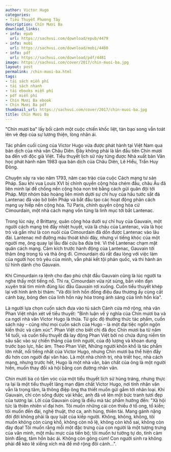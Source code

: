```yaml
---
author: Victor Hugo
categories:
- Tiểu Thuyết Phương Tây
description: Chín Mươi Ba
download_links:
- info: epub
  url: https://sachvui.com/download/epub/4479
- info: mobi
  url: https://sachvui.com/download/mobi/4480
- info: pdf
  url: https://sachvui.com/download/pdf/4481
image: https://sachvui.com/cover/2017/chin-muoi-ba.jpg
layout: post
permalink: /chin-muoi-ba.html
tags:
- tải sách miễn phí
- tải sách nhanh
- tải ebooks miễn phí
- pdf miễn phí
- Chín Mươi Ba ebook
- Chín Mươi Ba pdf
thumbnail_url: https://sachvui.com/cover/2017/chin-muoi-ba.jpg
title: Chín Mươi Ba
---
```


 <div class="item-desc text-justify"> <p>"Chín mươi ba" lấy bối cảnh một cuộc chiến khốc liệt, tàn bạo song vẫn toát lên vẻ đẹp của sự lương thiện, lòng nhân ái. <br><br>Tác phẩm cuối cùng của Victor Hugo vừa được phát hành tại Việt Nam qua bản dịch của nhà văn Châu Diên. Đây không phải là lần đầu tiên Chín mươi ba đến với độc giả Việt. Tiểu thuyết lịch sử này từng được Nhà xuất bản Văn học phát hành năm 1983 qua bản dịch của Châu Diên, Lê Hiểu, Trần Huy Đông.<br><br>Chuyện xảy ra vào năm 1793, năm cao trào của cuộc Cách mạng tư sản Pháp. Sau khi vua Louis XVI bị chính quyền cộng hòa chém đầu, châu Âu đã liên minh lại để chống nền cộng hòa non trẻ bằng cách gửi quân đội tới Pháp. Một nhóm bảo hoàng liên minh dưới sự chỉ huy của hầu tước sắt đá Lantenac đã vào bờ biển Pháp và bắt đầu tạo các hoạt động phản cách mạng uy hiếp nền cộng hòa. Từ Paris, chính quyền cộng hòa cử Cimourdain, một nhà cách mạng vốn từng là linh mục tới bắt Lantenac.<br><br>Trong lúc này, ở Brittany, quân cộng hòa dưới sự chỉ huy của Gauvain, một người cách mạng trẻ đầy nhiệt huyết, vừa là cháu của Lantenac, vừa là học trò và gần như là con nuôi của Cimourdain đã dồn được Lantenac vào lâu đài. Lantenac mở đường máu thoát khỏi đây, nhưng vì tiếng khóc của một người mẹ, ông quay lại lâu đài cứu ba đứa trẻ. Vì thế Lantenac chạm mặt quân cách mạng. Cảm kích trước hành động của Lantenac, Gauvain tới thăm ông trong tù và thả ông đi. Cimourdain dù rất đau lòng với việc làm của người học trò yêu của mình, vẫn phải kết tội phản quốc, và thi hành án tử hình dành cho Gauvain. <br><br>Khi Cimourdain ra lệnh cho đao phủ chặt đầu Gauvain cũng là lúc người ta nghe thấy một tiếng nổ. Thì ra, Cimourdain vừa rút súng, bắn viên đạn xuyên trái tim mình đúng lúc đầu Gauvain rơi xuống. Cuốn tiểu thuyết khép lại với hình ảnh bi thảm: "Và đôi linh hồn đồng điệu đau thương ấy cùng cất cánh bay, bóng đen của linh hồn này hòa trong ánh sáng của linh hồn kia". <br><br>Là người lựa chọn cuốn sách đưa vào tủ sách Cánh cửa mở rộng, nhà văn Phan Việt nhận xét về tiểu thuyết: "Bình luận về ý nghĩa của Chín mươi ba và ca ngợi nhà văn Victor Hugo là thừa. Từ góc độ thưởng thức tác phẩm, cuốn sách này - cũng như mọi cuốn sách của Hugo - là một đại tiệc ngồn ngộn kiến thức và cảm xúc". Phan Việt cho biết chị đã đọc Chín mươi ba từ năm 14 tuổi, và cuốn tiểu thuyết đã lay động Phan Việt bởi nó chứa đựng niềm tin sâu sắc vào sự chiến thắng của tình người, của độ lượng và khoan dung trước bạo lực, hắc ám. Theo Phan Việt, Những người khốn khổ là tác phẩm lớn nhất, nổi tiếng nhất của Victor Hugo, nhưng Chín mươi ba thể hiện đầy đủ hơn con người đại văn hào. Là một nhà chính trị, nhà triết học, nhà cách mạng, nhưng trước hết, Hugo là một nhà văn, bản chất của ông là một người hiền, muốn thay đổi xã hội bằng con đường nhân văn.<br><br>Chín mươi ba có tầm vóc của một tiểu thuyết lịch sử hùng tráng, nhưng thực ra lại là một tiểu thuyết lãng mạn đậm chất Victor Hugo, nơi tính nhân văn vẫn là trọng tâm, là thông điệp ông tha thiết muốn gửi gắm tới nhân loại. Khi Gauvain, chỉ còn sống được vài khắc, anh đã vẽ lên một bức tranh tươi đẹp của tương lai. Lời của Gauvain cũng là điều mà tác phẩm hướng đến: "Xã hội tức là thiên nhiên vĩ đại hơn. Tôi muốn những cái còn thiếu ở tổ ong, tổ kiến; tôi muốn đền đài, nghệ thuật, thơ ca, anh hùng, thiên tài. Mang gánh nặng đời đời không phải là quy luật của kiếp người. Không, không, không, tôi muốn không còn cùng khổ, không còn nô lệ, không còn khổ sai, không còn đày đọa! Tôi muốn rằng mỗi một đặc trưng của con người là một tượng trưng của văn minh, một mẫu mực của tiến bộ; tôi muốn tư tưởng tự do, tình cảm bình đẳng, tâm hồn bác ái. Không còn gông cùm! Con người sinh ra không phải để kéo lê xiềng xích mà để mở rộng đôi cánh...".</p> </div>